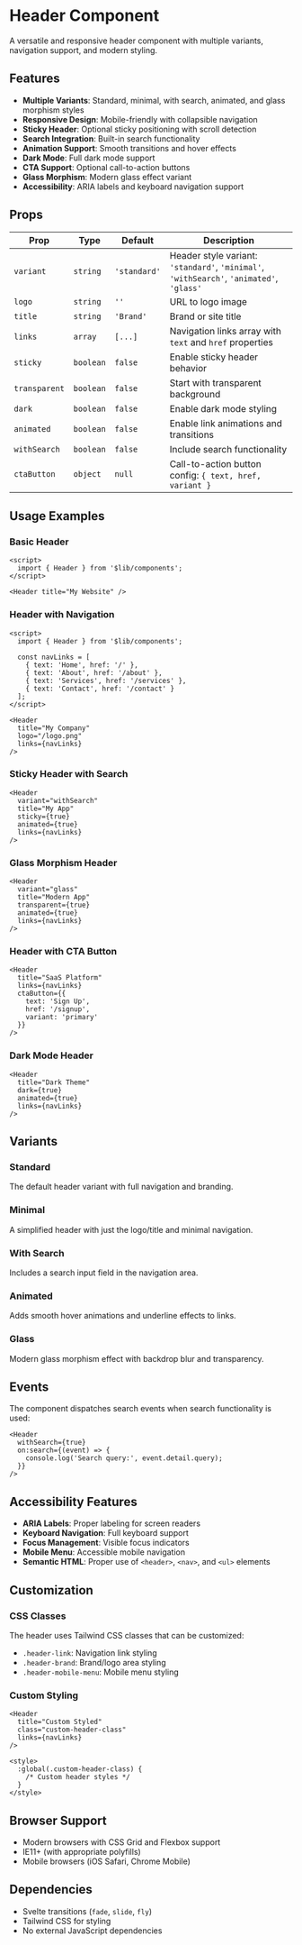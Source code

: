 # Header Component

A versatile and responsive header component with multiple variants, navigation support, and modern styling.

## Features

- **Multiple Variants**: Standard, minimal, with search, animated, and glass morphism styles
- **Responsive Design**: Mobile-friendly with collapsible navigation
- **Sticky Header**: Optional sticky positioning with scroll detection
- **Search Integration**: Built-in search functionality
- **Animation Support**: Smooth transitions and hover effects
- **Dark Mode**: Full dark mode support
- **CTA Support**: Optional call-to-action buttons
- **Glass Morphism**: Modern glass effect variant
- **Accessibility**: ARIA labels and keyboard navigation support

## Props

| Prop | Type | Default | Description |
|------|------|---------|-------------|
| `variant` | `string` | `'standard'` | Header style variant: `'standard'`, `'minimal'`, `'withSearch'`, `'animated'`, `'glass'` |
| `logo` | `string` | `''` | URL to logo image |
| `title` | `string` | `'Brand'` | Brand or site title |
| `links` | `array` | `[...]` | Navigation links array with `text` and `href` properties |
| `sticky` | `boolean` | `false` | Enable sticky header behavior |
| `transparent` | `boolean` | `false` | Start with transparent background |
| `dark` | `boolean` | `false` | Enable dark mode styling |
| `animated` | `boolean` | `false` | Enable link animations and transitions |
| `withSearch` | `boolean` | `false` | Include search functionality |
| `ctaButton` | `object` | `null` | Call-to-action button config: `{ text, href, variant }` |

## Usage Examples

### Basic Header
```svelte
<script>
  import { Header } from '$lib/components';
</script>

<Header title="My Website" />
```

### Header with Navigation
```svelte
<script>
  import { Header } from '$lib/components';
  
  const navLinks = [
    { text: 'Home', href: '/' },
    { text: 'About', href: '/about' },
    { text: 'Services', href: '/services' },
    { text: 'Contact', href: '/contact' }
  ];
</script>

<Header 
  title="My Company"
  logo="/logo.png"
  links={navLinks}
/>
```

### Sticky Header with Search
```svelte
<Header 
  variant="withSearch"
  title="My App"
  sticky={true}
  animated={true}
  links={navLinks}
/>
```

### Glass Morphism Header
```svelte
<Header 
  variant="glass"
  title="Modern App"
  transparent={true}
  animated={true}
  links={navLinks}
/>
```

### Header with CTA Button
```svelte
<Header 
  title="SaaS Platform"
  links={navLinks}
  ctaButton={{ 
    text: 'Sign Up', 
    href: '/signup', 
    variant: 'primary' 
  }}
/>
```

### Dark Mode Header
```svelte
<Header 
  title="Dark Theme"
  dark={true}
  animated={true}
  links={navLinks}
/>
```

## Variants

### Standard
The default header variant with full navigation and branding.

### Minimal
A simplified header with just the logo/title and minimal navigation.

### With Search
Includes a search input field in the navigation area.

### Animated
Adds smooth hover animations and underline effects to links.

### Glass
Modern glass morphism effect with backdrop blur and transparency.

## Events

The component dispatches search events when search functionality is used:

```svelte
<Header 
  withSearch={true}
  on:search={(event) => {
    console.log('Search query:', event.detail.query);
  }}
/>
```

## Accessibility Features

- **ARIA Labels**: Proper labeling for screen readers
- **Keyboard Navigation**: Full keyboard support
- **Focus Management**: Visible focus indicators
- **Mobile Menu**: Accessible mobile navigation
- **Semantic HTML**: Proper use of `<header>`, `<nav>`, and `<ul>` elements

## Customization

### CSS Classes
The header uses Tailwind CSS classes that can be customized:

- `.header-link`: Navigation link styling
- `.header-brand`: Brand/logo area styling
- `.header-mobile-menu`: Mobile menu styling

### Custom Styling
```svelte
<Header 
  title="Custom Styled"
  class="custom-header-class"
  links={navLinks}
/>

<style>
  :global(.custom-header-class) {
    /* Custom header styles */
  }
</style>
```

## Browser Support

- Modern browsers with CSS Grid and Flexbox support
- IE11+ (with appropriate polyfills)
- Mobile browsers (iOS Safari, Chrome Mobile)

## Dependencies

- Svelte transitions (`fade`, `slide`, `fly`)
- Tailwind CSS for styling
- No external JavaScript dependencies
